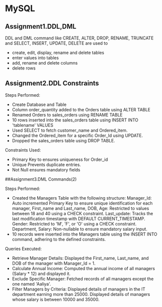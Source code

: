 # MySQL

## Assignment1.DDL,DML

DDL and DML command like CREATE, ALTER, DROP, RENAME, TRUNCATE and SELECT, INSERT, UPDATE, DELETE are used to 
- create, edit, display, rename and delete tables
- enter values into tables
- add, rename and delete columns
- delete rows

## Assignment2.DDL Constraints

Steps Performed:
- Create Database and Table
- Column order_quantity added to the Orders table using ALTER TABLE
- Renamed Orders to sales_orders using RENAME TABLE
- 10 rows inserted into the sales_orders table using INSERT INTO 'tablename' VALUES
- Used SELECT to fetch customer_name and Ordered_item.
- Changed the Ordered_item for a specific Order_Id using UPDATE.
- Dropped the sales_orders table using DROP TABLE.

Constraints Used:
- Primary Key to ensures uniqueness for Order_id
- Unique Prevents duplicate entries.
- Not Null ensures mandatory fields 

##Assignment3.DML Commands(2)

Steps Performed:

- Created the Managers Table with the following structure:
Manager_Id: Auto incremented Primary Key to ensure unique identification for each manager,
First_name and Last_name,
DOB,
Age: Restricted to values between 18 and 40 using a CHECK constraint.
Last_update: Tracks the last modification timestamp with DEFAULT CURRENT_TIMESTAMP.
Gender: Restricted to 'M', 'F', or 'O' using a CHECK constraint.
Department,
Salary: Non-nullable to ensure mandatory salary input.
- 10 records were inserted into the Managers table using the INSERT INTO command, adhering to the defined constraints.

 Queries Executed:
 
- Retrieve Manager Details:
Displayed the First_name, Last_name, and DOB of the manager with Manager_Id = 1.
- Calculate Annual Income:
Computed the annual income of all managers (Salary * 12) and displayed it.
- Exclude Specific Manager:
Fetched records of all managers except the one named 'Aaliya'.
- Filter Managers by Criteria:
Displayed details of managers in the IT department earning more than 25000.
Displayed details of managers whose salary is between 10000 and 35000.
